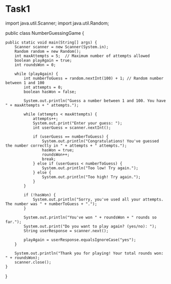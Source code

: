 # Task1
import java.util.Scanner;
import java.util.Random;

public class NumberGuessingGame {

    public static void main(String[] args) {
        Scanner scanner = new Scanner(System.in);
        Random random = new Random();
        int maxAttempts = 5;  // Maximum number of attempts allowed
        boolean playAgain = true;
        int roundsWon = 0;

        while (playAgain) {
            int numberToGuess = random.nextInt(100) + 1; // Random number between 1 and 100
            int attempts = 0;
            boolean hasWon = false;

            System.out.println("Guess a number between 1 and 100. You have " + maxAttempts + " attempts.");

            while (attempts < maxAttempts) {
                attempts++;
                System.out.print("Enter your guess: ");
                int userGuess = scanner.nextInt();

                if (userGuess == numberToGuess) {
                    System.out.println("Congratulations! You've guessed the number correctly in " + attempts + " attempts.");
                    hasWon = true;
                    roundsWon++;
                    break;
                } else if (userGuess < numberToGuess) {
                    System.out.println("Too low! Try again.");
                } else {
                    System.out.println("Too high! Try again.");
                }
            }

            if (!hasWon) {
                System.out.println("Sorry, you've used all your attempts. The number was " + numberToGuess + ".");
            }

            System.out.println("You've won " + roundsWon + " rounds so far.");
            System.out.print("Do you want to play again? (yes/no): ");
            String userResponse = scanner.next();

            playAgain = userResponse.equalsIgnoreCase("yes");
        }

        System.out.println("Thank you for playing! Your total rounds won: " + roundsWon);
        scanner.close();
    }
}
